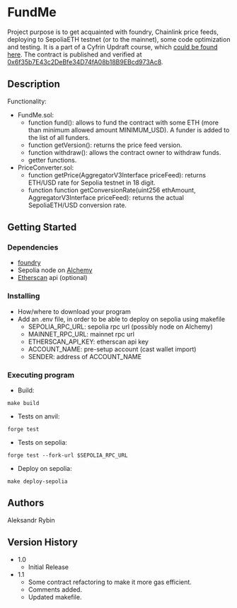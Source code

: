 # FundMe

Project purpose is to get acquainted with foundry, Chainlink price feeds, deploying to SepoliaETH testnet (or to the mainnet), some code optimization and testing. It is a part of a Cyfrin Updraft course, which [could be found here](https://updraft.cyfrin.io/courses/foundry). The contract is published and verified at [0x6f35b7E43c2DeBfe34D74fA08b18B9EBcd973Ac8](https://sepolia.etherscan.io/address/0x6f35b7E43c2DeBfe34D74fA08b18B9EBcd973Ac8#code).

## Description

Functionality: 
* FundMe.sol:
    * function fund(): allows to fund the contract with some ETH (more than minimum allowed amount MINIMUM_USD). A funder is added to the list of all funders. 
    * function getVersion(): returns the price feed version.
    * function withdraw(): allows the contract owner to withdraw funds. 
    * getter functions.
* PriceConverter.sol:
    * function getPrice(AggregatorV3Interface priceFeed): returns ETH/USD rate for Sepolia testnet in 18 digit.
    * function function getConversionRate(uint256 ethAmount, AggregatorV3Interface priceFeed): returns the actual SepoliaETH/USD conversion rate.

## Getting Started

### Dependencies

* [foundry](https://github.com/foundry-rs) 
* Sepolia node on [Alchemy](https://dashboard.alchemy.com/)
* [Etherscan](https://etherscan.io/) api (optional)

### Installing

* How/where to download your program
* Add an .env file, in order to be able to deploy on sepolia using makefile
    * SEPOLIA_RPC_URL: sepolia rpc url (possibly node on Alchemy)
    * MAINNET_RPC_URL: mainnet rpc url
    * ETHERSCAN_API_KEY: etherscan api key
    * ACCOUNT_NAME: pre-setup account (cast wallet import)
    * SENDER: address of ACCOUNT_NAME

### Executing program

* Build:
```
make build
```
* Tests on anvil:
```
forge test
```
* Tests on sepolia:
```
forge test --fork-url $SEPOLIA_RPC_URL
```
* Deploy on sepolia:
```
make deploy-sepolia
```

## Authors

Aleksandr Rybin  

## Version History

* 1.0
    * Initial Release
* 1.1
    * Some contract refactoring to make it more gas efficient.
    * Comments added.
    * Updated makefile.
